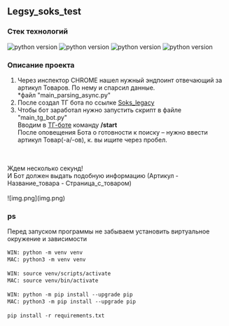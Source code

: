## Legsy_soks_test

### Стек технологий
![python version](https://img.shields.io/badge/Python-3.9-yellowgreen) 
![python version](https://img.shields.io/badge/aiogram-2.23.1-yellowgreen) 
![python version](https://img.shields.io/badge/aiohttp-3.8.3-yellowgreen) 
![python version](https://img.shields.io/badge/async--timeout-4.0.2-yellowgreen) 


### Описание проекта
1. Через инспектор CHROME нашел нужный эндпоинт отвечающий за артикул Товаров. По нему и спарсил данные.
<br>*файл "main_parsing_async.py"
2. После создал ТГ бота по ссылке <a href="https://t.me/Soks_legacy_bot">Soks_legacy</a> 
3. Чтобы бот заработал нужно запустить скрипт в файле "main_tg_bot.py"<br>
Вводим в <a href="https://t.me/Soks_legacy_bot">ТГ-боте</a> команду **/start** 
<br>После оповещения Бота о готовности к поиску – нужно ввести артикул Товар(-а/-ов), к. вы ищите через пробел.
<br>
<br>Ждем несколько секунд! 
<br>И Бот должен выдать подобную информацию (Артикул - Название_товара - Страница_с_товаром)
<br><br>
![img.png](img.png)


### ps
Перед запуском программы не забываем установить виртуальное окружение и зависимости
```
WIN: python -m venv venv
MAC: python3 -m venv venv

WIN: source venv/scripts/activate
MAC: source venv/bin/activate

WIN: python -m pip install --upgrade pip
MAC: python3 -m pip install --upgrade pip

pip install -r requirements.txt
```


